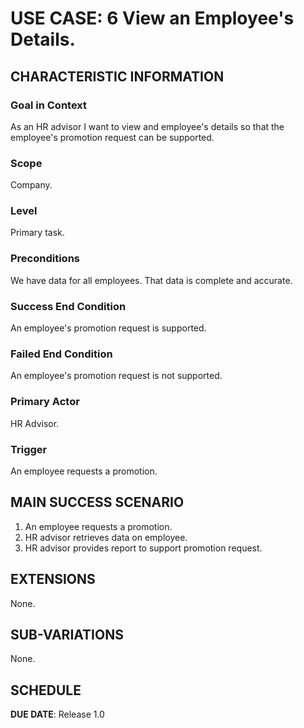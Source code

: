 # USE CASE: 6 View an Employee's Details.

## CHARACTERISTIC INFORMATION

### Goal in Context

As an HR advisor I want to view and employee's details so that the employee's promotion request can be supported.

### Scope

Company.

### Level

Primary task.

### Preconditions

We have data for all employees. That data is complete and accurate.

### Success End Condition

An employee's promotion request is supported.

### Failed End Condition

An employee's promotion request is not supported.

### Primary Actor

HR Advisor.

### Trigger

An employee requests a promotion.

## MAIN SUCCESS SCENARIO

1. An employee requests a promotion.
3. HR advisor retrieves data on employee.
4. HR advisor provides report to support promotion request.

## EXTENSIONS

None.

## SUB-VARIATIONS

None.

## SCHEDULE

**DUE DATE**: Release 1.0